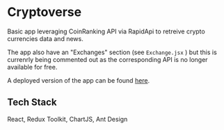 # Cryptoverse

Basic app leveraging CoinRanking API via RapidApi to retreive crypto currencies data and news.

The app also have an "Exchanges" section (see `Exchange.jsx` ) but this is currenrly being commented out as the corresponding API is no longer available for free.

A deployed version of the app can be found [here](https://cryptoverse-mirthis.netlify.app/).

## Tech Stack

React, Redux Toolkit, ChartJS, Ant Design
